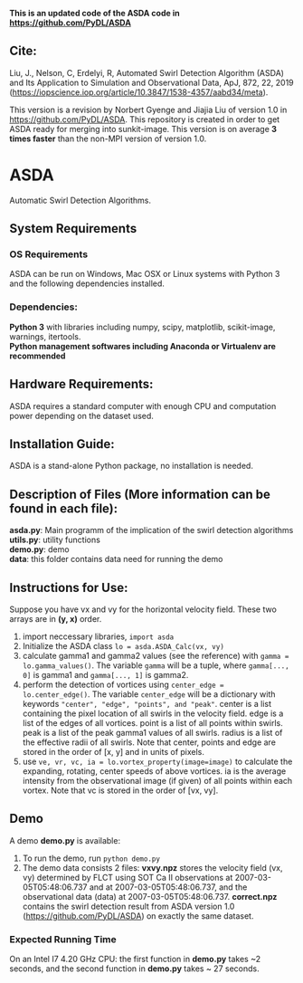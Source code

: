 **This is an updated code of the ASDA code in https://github.com/PyDL/ASDA**

## Cite:
Liu, J., Nelson, C, Erdelyi, R, Automated Swirl Detection Algorithm (ASDA) and Its Application to Simulation and Observational Data, ApJ, 872, 22, 2019 (https://iopscience.iop.org/article/10.3847/1538-4357/aabd34/meta).

This version is a revision by Norbert Gyenge and Jiajia Liu of version 1.0 in https://github.com/PyDL/ASDA.
This repository is created in order to get ASDA ready for merging into sunkit-image.
This version is on average **3 times faster** than the non-MPI version of version 1.0.

# ASDA
Automatic Swirl Detection Algorithms.

## System Requirements
### OS Requirements
ASDA can be run on Windows, Mac OSX or Linux systems with Python 3 and the following dependencies installed.

### Dependencies:
**Python 3** with libraries including numpy, scipy, matplotlib, scikit-image, warnings, itertools.</br>
**Python management softwares including Anaconda or Virtualenv are recommended**

## Hardware Requirements:
ASDA requires a standard computer with enough CPU and computation power depending on the dataset used.

## Installation Guide:
ASDA is a stand-alone Python package, no installation is needed.

## Description of Files (More information can be found in each file):
**asda.py**: Main programm of the implication of the swirl detection algorithms</br>
**utils.py**: utility functions</br>
**demo.py**: demo</br>
**data**: this folder contains data need for running the demo</br>

## Instructions for Use:
Suppose you have vx and vy for the horizontal velocity field. These two arrays are in **(y, x)** order.</br>
1. import neccessary libraries, `import asda`
2. Initialize the ASDA class `lo = asda.ASDA_Calc(vx, vy)` </br>
3. calculate gamma1 and gamma2 values (see the reference) with `gamma = lo.gamma_values()`. The variable `gamma` will be a tuple, where `gamma[..., 0]` is gamma1 and `gamma[..., 1]` is gamma2.</br>
4. perform the detection of vortices using `center_edge = lo.center_edge()`. The variable `center_edge` will be a dictionary with keywords `"center", "edge", "points", and "peak"`. center is a list containing the pixel location of all swirls in the velocity field. edge is a list of the edges of all vortices. point is a list of all points within swirls. peak is a list of the peak gamma1 values of all swirls. radius is a list of the effective radii of all swirls. Note that center, points and edge are stored in the order of [x, y] and in units of pixels.</br>
5. use `ve, vr, vc, ia = lo.vortex_property(image=image)` to calculate the expanding, rotating, center speeds of above vortices. ia is the average intensity from the observational image (if given) of all points within each vortex. Note that vc is stored in the order of [vx, vy].</br>

## Demo
A demo **demo.py** is available:
1. To run the demo, run `python demo.py`
2. The demo data consists 2 files: **vxvy.npz** stores the velocity field (vx, vy) determined by FLCT using SOT Ca II observations at 2007-03-05T05:48:06.737 and at 2007-03-05T05:48:06.737, and the observational data (data) at 2007-03-05T05:48:06.737. **correct.npz** contains the swirl detection result from ASDA version 1.0 (https://github.com/PyDL/ASDA) on exactly the same dataset.

### Expected Running Time
On an Intel I7 4.20 GHz CPU: the first function in **demo.py** takes ~2 seconds, and the second function in **demo.py** takes ~ 27 seconds.
